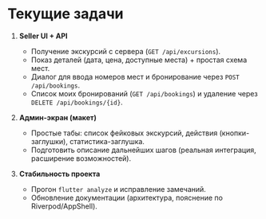 # Текущие задачи

1. **Seller UI + API**
   - Получение экскурсий с сервера (`GET /api/excursions`).
   - Показ деталей (дата, цена, доступные места) + простая схема мест.
   - Диалог для ввода номеров мест и бронирование через `POST /api/bookings`.
   - Список моих бронирований (`GET /api/bookings`) и удаление через `DELETE /api/bookings/{id}`.

2. **Админ-экран (макет)**
   - Простые табы: список фейковых экскурсий, действия (кнопки-заглушки), статистика-заглушка.
   - Подготовить описание дальнейших шагов (реальная интеграция, расширение возможностей).

3. **Стабильность проекта**
   - Прогон `flutter analyze` и исправление замечаний.
   - Обновление документации (архитектура, пояснение по Riverpod/AppShell).
